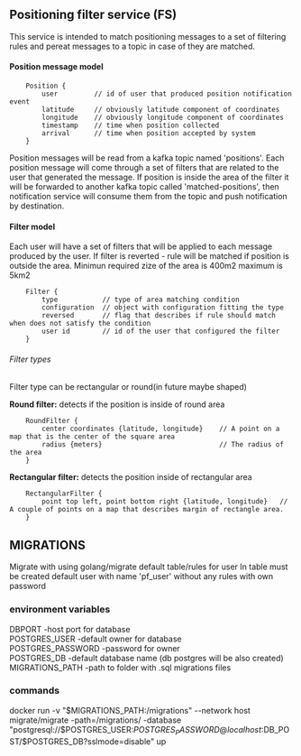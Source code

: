 ## Positioning filter service (FS)

This service is intended to match positioning messages to a set of filtering rules and pereat messages to a topic in case of they are matched.


#### Position message model

```
    Position {
        user         // id of user that produced position notification event
        latitude     // obviously latitude component of coordinates
        longitude    // obviously longitude component of coordinates
        timestamp    // time when position collected
        arrival      // time when position accepted by system
    }

```

Position messages will be read from a kafka topic named 'positions'. Each position message will come through a set of filters that are related to the user that generated the message. If position is inside the area of the filter it will be forwarded to another kafka topic called 'matched-positions', then notification service will consume them from the topic and push notification by destination.

#### Filter model

Each user will have a set of filters that will be applied to each message produced by the user. If filter is reverted - rule will be matched if position is outside the area. Minimun required zize of the area is 400m2 maximum is 5km2

```
    Filter {
        type           // type of area matching condition
        configuration  // object with configuration fitting the type
        reversed       // flag that describes if rule should match when does not satisfy the condition
        user id        // id of the user that configured the filter
    }
```

###### Filter types

Filter type can be rectangular or round(in future maybe shaped)

**Round filter:** detects if the position is inside of round area

```
    RoundFilter {
        center coordinates {latitude, longitude}    // A point on a map that is the center of the square area
        radius {meters}                             // The radius of the area
    }
```

**Rectangular filter:** detects the position inside of rectangular area

```
    RectangularFilter {
        point top left, point bottom right {latitude, longitude}   // A couple of points on a map that describes margin of rectangle area.
    }
```  

## MIGRATIONS

Migrate with using golang/migrate default table/rules for user
In table must be created default user with name 'pf_user' without any rules with own password

### environment variables

DBPORT -host port for database  
POSTGRES_USER -default owner for database  
POSTGRES_PASSWORD -password for owner  
POSTGRES_DB -default database name (db postgres will be also created)  
MIGRATIONS_PATH -path to folder with .sql migrations files  

### commands

docker run -v "$MIGRATIONS_PATH:/migrations"  --network host migrate/migrate -path=/migrations/ -database "postgresql://$POSTGRES_USER:$POSTGRES_PASSWORD@localhost:$DB_POST/$POSTGRES_DB?sslmode=disable" up
